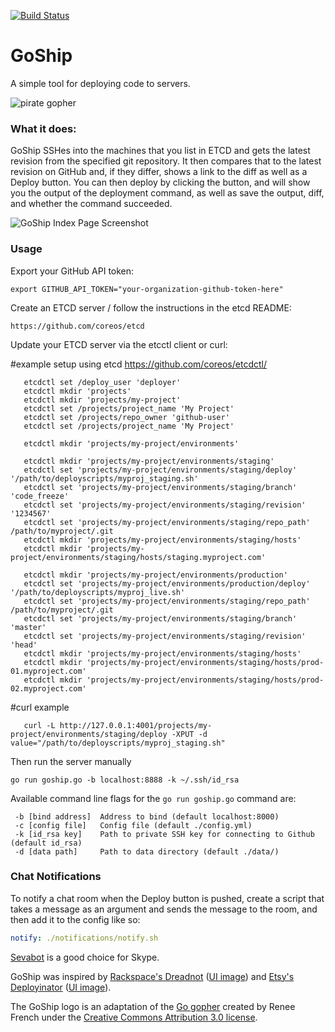 [![Build Status](https://travis-ci.org/gengo/goship.svg?branch=master)](https://travis-ci.org/gengo/goship)

# GoShip

A simple tool for deploying code to servers.

![pirate gopher](http://i.imgur.com/RLvkHka.png)

### What it does:

GoShip SSHes into the machines that you list in ETCD and gets the latest revision from the specified git repository. It then compares that to the latest revision on GitHub and, if they differ, shows a link to the diff as well as a Deploy button. You can then deploy by clicking the button, and will show you the output of the deployment command, as well as save the output, diff, and whether the command succeeded.

![GoShip Index Page Screenshot](http://tryimg.com/4/goshi.png)

### Usage

Export your GitHub API token:

    export GITHUB_API_TOKEN="your-organization-github-token-here"

Create an ETCD server / follow the instructions in the etcd README:

    https://github.com/coreos/etcd

Update your ETCD server via the etcctl client or curl:



   #example setup using etcd
   https://github.com/coreos/etcdctl/

```
   etcdctl set /deploy_user 'deployer'
   etcdctl mkdir 'projects'
   etcdctl mkdir 'projects/my-project'
   etcdctl set /projects/project_name 'My Project'
   etcdctl set /projects/repo_owner 'github-user'
   etcdctl set /projects/project_name 'My Project'
   
   etcdctl mkdir 'projects/my-project/environments'

   etcdctl mkdir 'projects/my-project/environments/staging'
   etcdctl set 'projects/my-project/environments/staging/deploy' '/path/to/deployscripts/myproj_staging.sh'
   etcdctl set 'projects/my-project/environments/staging/branch' 'code_freeze'
   etcdctl set 'projects/my-project/environments/staging/revision' '1234567'
   etcdctl set 'projects/my-project/environments/staging/repo_path' /path/to/myproject/.git
   etcdctl mkdir 'projects/my-project/environments/staging/hosts'
   etcdctl mkdir 'projects/my-project/environments/staging/hosts/staging.myproject.com'

   etcdctl mkdir 'projects/my-project/environments/production'
   etcdctl set 'projects/my-project/environments/production/deploy' '/path/to/deployscripts/myproj_live.sh'
   etcdctl set 'projects/my-project/environments/staging/repo_path' /path/to/myproject/.git
   etcdctl set 'projects/my-project/environments/staging/branch' 'master'
   etcdctl set 'projects/my-project/environments/staging/revision' 'head'
   etcdctl mkdir 'projects/my-project/environments/staging/hosts'
   etcdctl mkdir 'projects/my-project/environments/staging/hosts/prod-01.myproject.com'
   etcdctl mkdir 'projects/my-project/environments/staging/hosts/prod-02.myproject.com'
```

   #curl example
```
   curl -L http://127.0.0.1:4001/projects/my-project/environments/staging/deploy -XPUT -d value="/path/to/deployscripts/myproj_staging.sh"
```
   
Then run the server manually

```shell
go run goship.go -b localhost:8888 -k ~/.ssh/id_rsa
```

Available command line flags for the `go run goship.go` command are:

```
 -b [bind address]  Address to bind (default localhost:8000)
 -c [config file]   Config file (default ./config.yml)
 -k [id_rsa key]    Path to private SSH key for connecting to Github (default id_rsa)
 -d [data path]     Path to data directory (default ./data/)
```

### Chat Notifications
To notify a chat room when the Deploy button is pushed, create a script that takes a message as an argument and sends the message to the room, and then add it to the config like so:

```yaml
notify: ./notifications/notify.sh
```

[Sevabot](http://sevabot-skype-bot.readthedocs.org/en/latest/) is a good choice for Skype.

GoShip was inspired by [Rackspace's Dreadnot](https://github.com/racker/dreadnot) ([UI image](http://c179631.r31.cf0.rackcdn.com/dreadnot-overview.png)) and [Etsy's Deployinator](https://github.com/etsy/deployinator/) ([UI image](http://farm5.staticflickr.com/4065/4620552264_9e0fdf634d_b.jpg)).

The GoShip logo is an adaptation of the [Go gopher](http://blog.golang.org/gopher) created by Renee French under the [Creative Commons Attribution 3.0 license](https://creativecommons.org/licenses/by/3.0/).
